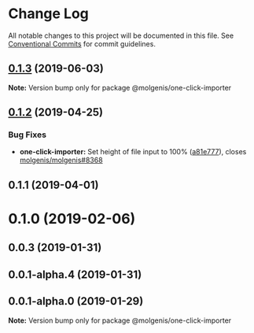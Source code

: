 # Change Log

All notable changes to this project will be documented in this file.
See [Conventional Commits](https://conventionalcommits.org) for commit guidelines.

## [0.1.3](https://github.com/connoratrug/molgenis-frontend/compare/@molgenis/one-click-importer@0.1.2...@molgenis/one-click-importer@0.1.3) (2019-06-03)

**Note:** Version bump only for package @molgenis/one-click-importer





## [0.1.2](https://github.com/molgenis/molgenis-frontend/compare/@molgenis/one-click-importer@0.1.1...@molgenis/one-click-importer@0.1.2) (2019-04-25)


### Bug Fixes

* **one-click-importer:** Set height of file input to 100% ([a81e777](https://github.com/molgenis/molgenis-frontend/commit/a81e777)), closes [molgenis/molgenis#8368](https://github.com/molgenis/molgenis/issues/8368)





## 0.1.1 (2019-04-01)



# 0.1.0 (2019-02-06)



## 0.0.3 (2019-01-31)



## 0.0.1-alpha.4 (2019-01-31)



## 0.0.1-alpha.0 (2019-01-29)

**Note:** Version bump only for package @molgenis/one-click-importer
